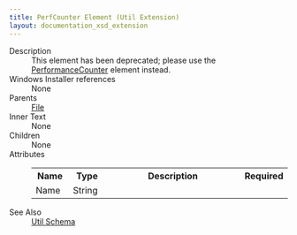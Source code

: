 ```yaml
---
title: PerfCounter Element (Util Extension)
layout: documentation_xsd_extension
---
```

<dl>
  <dt>Description</dt>
  <dd>This element has been deprecated; please use the <a href="../util/performancecounter" class="extension">PerformanceCounter</a> element instead.</dd>
  <dt>Windows Installer references</dt>
  <dd>None</dd>
  <dt>Parents</dt>
  <dd>
    <a href="../wix/file">File</a>
  </dd>
  <dt>Inner Text</dt>
  <dd>None</dd>
  <dt>Children</dt>
  <dd>None</dd>
  <dt>Attributes</dt>
  <dd>
    <table cellspacing="0" cellpadding="0" class="schema">
      <tr>
        <th width="15%">Name</th>
        <th width="15%">Type</th>
        <th width="65%">Description</th>
        <th width="15%">Required</th>
      </tr>
      <tr>
        <td>Name</td>
        <td>String</td>
        <td>&nbsp;</td>
        <td>&nbsp;</td>
      </tr>
    </table>
  </dd>
  <dt>See Also</dt>
  <dd>
    <a href="../util">Util Schema</a>
  </dd>
</dl>

